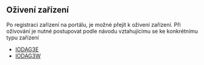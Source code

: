 ## Oživení zařízení

Po registraci zařízení na portálu, je možné přejít k oživení zařízení. Při oživování je nutné postupovat podle návodu vztahujícímu se ke konkrétnímu typu zařízení 

* [IODAG3E](/byzance_documentation/prvni_spusteni/oziveni_zarizeni/iodag3e.md)
* [IODAG3W]()

